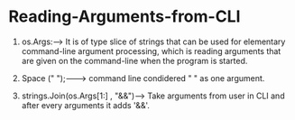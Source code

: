 # Reading-Arguments-from-CLI
1) os.Args:--> It is of type slice of strings that can be used for elementary command-line argument processing, 
            which is reading arguments that are given on the command-line when the program is started.
            
2) Space (" ");---> command line condidered " " as one argument.

3) strings.Join(os.Args[1:] , "&&")--> Take arguments from user in CLI and after every arguments it adds  '&&'.
